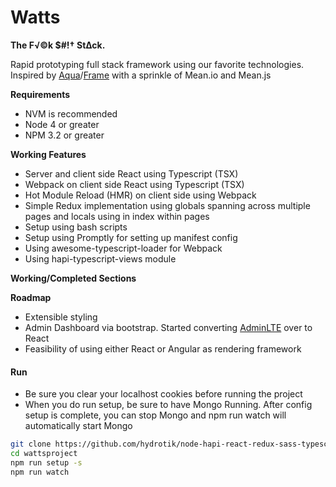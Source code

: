 # Watts
**The F√©k $#!† St∆ck.**

Rapid prototyping full stack framework using our favorite technologies. Inspired by [Aqua](https://github.com/jedireza/aqua)/[Frame](https://github.com/jedireza/frame) with a sprinkle of Mean.io and Mean.js

**Requirements**
* NVM is recommended
* Node 4 or greater
* NPM 3.2 or greater

**Working Features**
* Server and client side React using Typescript (TSX)
* Webpack on client side React using Typescript (TSX)
* Hot Module Reload (HMR) on client side using Webpack
* Simple Redux implementation using globals spanning across multiple pages and locals using in index within pages
* Setup using bash scripts
* Setup using Promptly for setting up manifest config
* Using awesome-typescript-loader for Webpack
* Using hapi-typescript-views module

**Working/Completed Sections**

**Roadmap**
* Extensible styling
* Admin Dashboard via bootstrap. Started converting [AdminLTE](https://almsaeedstudio.com/preview) over to React
* Feasibility of using either React or Angular as rendering framework

#### Run

* Be sure you clear your localhost cookies before running the project
* When you do run setup, be sure to have Mongo Running. After config setup is complete, you can stop Mongo and npm run watch will automatically start Mongo

```bash
git clone https://github.com/hydrotik/node-hapi-react-redux-sass-typescript-mongo-webpack-hmr-gulp.git wattsproject
cd wattsproject
npm run setup -s
npm run watch
```

